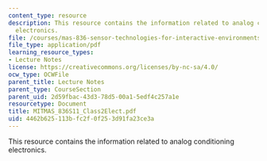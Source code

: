 ```yaml
---
content_type: resource
description: This resource contains the information related to analog conditioning
  electronics.
file: /courses/mas-836-sensor-technologies-for-interactive-environments-spring-2011/4462b625113bfc2f0f253d91fa23ce3a_MITMAS_836S11_Class2Elect.pdf
file_type: application/pdf
learning_resource_types:
- Lecture Notes
license: https://creativecommons.org/licenses/by-nc-sa/4.0/
ocw_type: OCWFile
parent_title: Lecture Notes
parent_type: CourseSection
parent_uid: 2d59fbac-43d3-78d5-00a1-5edf4c257a1e
resourcetype: Document
title: MITMAS_836S11_Class2Elect.pdf
uid: 4462b625-113b-fc2f-0f25-3d91fa23ce3a
---
```

This resource contains the information related to analog conditioning electronics.